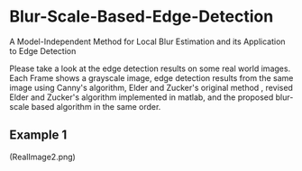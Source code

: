 # Blur-Scale-Based-Edge-Detection
A Model-Independent Method for Local Blur Estimation and its Application to Edge Detection


Please take a look at the edge detection results on some real world images. Each Frame shows a grayscale image, edge detection results from the same image using Canny's algorithm, Elder and Zucker's original method , revised Elder and Zucker's algorithm implemented in matlab, and the proposed blur-scale based algorithm in the same order.


## Example 1
(RealImage2.png)
